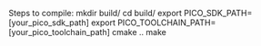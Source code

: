 Steps to compile:
mkdir build/
cd build/
export PICO_SDK_PATH=[your_pico_sdk_path]
export PICO_TOOLCHAIN_PATH=[your_pico_toolchain_path]
cmake ..
make

